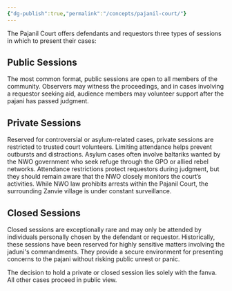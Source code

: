 ```yaml
---
{"dg-publish":true,"permalink":"/concepts/pajanil-court/"}
---
```


The Pajanil Court offers defendants and requestors three types of sessions in which to present their cases:

## Public Sessions
The most common format, public sessions are open to all members of the community. Observers may witness the proceedings, and in cases involving a requestor seeking aid, audience members may volunteer support after the pajani has passed judgment.

## Private Sessions
Reserved for controversial or asylum-related cases, private sessions are restricted to trusted court volunteers. Limiting attendance helps prevent outbursts and distractions. Asylum cases often involve baltariks wanted by the NWO government who seek refuge through the GPO or allied rebel networks. Attendance restrictions protect requestors during judgment, but they should remain aware that the NWO closely monitors the court’s activities. While NWO law prohibits arrests within the Pajanil Court, the surrounding Zanvie village is under constant surveillance.

## Closed Sessions
Closed sessions are exceptionally rare and may only be attended by individuals personally chosen by the defendant or requestor. Historically, these sessions have been reserved for highly sensitive matters involving the jaduni's commandments. They provide a secure environment for presenting concerns to the pajani without risking public unrest or panic.

The decision to hold a private or closed session lies solely with the fanva. All other cases proceed in public view.